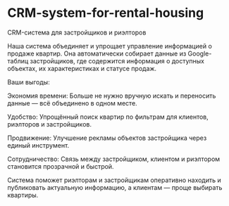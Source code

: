 # CRM-system-for-rental-housing
CRM-система для застройщиков и риэлторов

Наша система объединяет и упрощает управление информацией о продаже квартир. 
Она автоматически собирает данные из Google-таблиц застройщиков, где содержится информация о доступных объектах, их характеристиках и статусе продаж.

Ваши выгоды:

Экономия времени: Больше не нужно вручную искать и переносить данные — всё объединено в одном месте.

Удобство: Упрощённый поиск квартир по фильтрам для клиентов, риэлторов и застройщиков.

Продвижение: Улучшение рекламы объектов застройщика через единый инструмент.

Сотрудничество: Связь между застройщиком, клиентом и риэлтором становится прозрачной и быстрой.

Система поможет риэлторам и застройщикам оперативно находить и публиковать актуальную информацию, а клиентам — проще выбирать квартиры.
